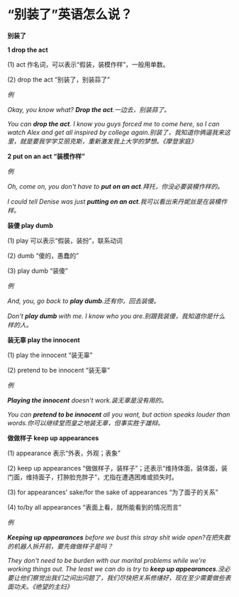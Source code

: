# “别装了”英语怎么说？

**别装了**

**1 drop the act**

(1) act 作名词，可以表示“假装，装模作样”，一般用单数。

(2) drop the act “别装了，别装蒜了”

_例_

_Okay, you know what? **Drop the act**.一边去，别装蒜了。_

_You can **drop the act**. I know you guys forced me to come here, so I can watch Alex and get all inspired by college again.别装了，我知道你俩逼我来这里，就是要我学学艾丽克斯，重新激发我上大学的梦想。《摩登家庭》_

**2 put on an act “装模作样”**

_例_

_Oh, come on, you don't have to **put on an act**.拜托，你没必要装模作样的。_

_I could tell Denise was just **putting on an act**.我可以看出来丹妮丝是在装模作样。_

**装傻 play dumb**

(1) play 可以表示“假装，装扮”，联系动词

(2) dumb “傻的，愚蠢的”

(3) play dumb “装傻”

_例_

_And, you, go back to **play dumb**.还有你，回去装傻。_

_Don't **play dumb** with me. I know who you are.别跟我装傻，我知道你是什么样的人。_

**装无辜 play the innocent**

(1) play the innocent “装无辜”

(2) pretend to be innocent “装无辜”

_例_

_**Playing the innocent** doesn't work.装无辜是没有用的。_

_You can **pretend to be innocent** all you want, but action speaks louder than words.你可以继续堂而皇之地装无辜，但事实胜于雄辩。_

**做做样子 keep up appearances**

(1) appearance 表示“外表，外观；表象”

(2) keep up appearances “做做样子，装样子”；还表示“维持体面，装体面，装门面，维持面子，打肿脸充胖子”，尤指在遭遇困难或损失时。

(3) for appearances' sake/for the sake of appearances “为了面子的关系”

(4) to/by all appearances “表面上看，就所能看到的情况而言”

_例_

_**Keeping up appearances** before we bust this stray shit wide open?在把失散的机器人拆开前，要先做做样子是吗？_

_They don't need to be burden with our marital problems while we're working things out. The least we can do is try to **keep up appearances**.没必要让他们察觉出我们之间出问题了，我们尽快把关系修缮好，现在至少需要做些表面功夫。《绝望的主妇》_
